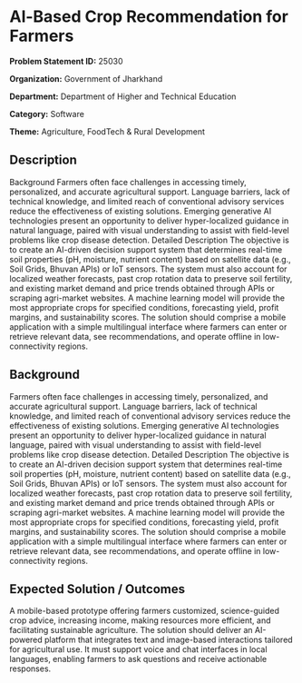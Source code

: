 # Al-Based Crop Recommendation for Farmers

**Problem Statement ID:** 25030

**Organization:** Government of Jharkhand

**Department:** Department of Higher and Technical Education

**Category:** Software

**Theme:** Agriculture, FoodTech & Rural Development

## Description

Background Farmers often face challenges in accessing timely, personalized, and accurate agricultural support. Language barriers, lack of technical knowledge, and limited reach of conventional advisory services reduce the effectiveness of existing solutions. Emerging generative AI technologies present an opportunity to deliver hyper-localized guidance in natural language, paired with visual understanding to assist with field-level problems like crop disease detection. Detailed Description The objective is to create an AI-driven decision support system that determines real-time soil properties (pH, moisture, nutrient content) based on satellite data (e.g., Soil Grids, Bhuvan APIs) or IoT sensors. The system must also account for localized weather forecasts, past crop rotation data to preserve soil fertility, and existing market demand and price trends obtained through APIs or scraping agri-market websites. A machine learning model will provide the most appropriate crops for specified conditions, forecasting yield, profit margins, and sustainability scores. The solution should comprise a mobile application with a simple multilingual interface where farmers can enter or retrieve relevant data, see recommendations, and operate offline in low-connectivity regions.

## Background

Farmers often face challenges in accessing timely, personalized, and accurate agricultural support. Language barriers, lack of technical knowledge, and limited reach of conventional advisory services reduce the effectiveness of existing solutions. Emerging generative AI technologies present an opportunity to deliver hyper-localized guidance in natural language, paired with visual understanding to assist with field-level problems like crop disease detection. Detailed Description The objective is to create an AI-driven decision support system that determines real-time soil properties (pH, moisture, nutrient content) based on satellite data (e.g., Soil Grids, Bhuvan APIs) or IoT sensors. The system must also account for localized weather forecasts, past crop rotation data to preserve soil fertility, and existing market demand and price trends obtained through APIs or scraping agri-market websites. A machine learning model will provide the most appropriate crops for specified conditions, forecasting yield, profit margins, and sustainability scores. The solution should comprise a mobile application with a simple multilingual interface where farmers can enter or retrieve relevant data, see recommendations, and operate offline in low-connectivity regions.

## Expected Solution / Outcomes

A mobile-based prototype offering farmers customized, science-guided crop advice, increasing income, making resources more efficient, and facilitating sustainable agriculture. The solution should deliver an AI-powered platform that integrates text and image-based interactions tailored for agricultural use. It must support voice and chat interfaces in local languages, enabling farmers to ask questions and receive actionable responses.

